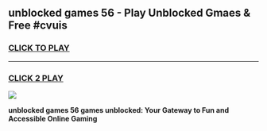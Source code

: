 
## unblocked games 56 - Play Unblocked Gmaes & Free #cvuis
<h3>
<a href="https://premium.freeplayer.one?title=unblocked_games_56&ref=01M">CLICK TO PLAY</a></h3>
<hr>

<h3>
<a href="https://premium.freeplayer.one?title=unblocked_games_56&ref=01M">CLICK 2 PLAY</a>
  
</h3>

<a href="https://premium.freeplayer.one?title=unblocked_games_56&ref=01M"><img src="https://clearcache.store/games.png"></a>


**unblocked games 56 games unblocked: Your Gateway to Fun and Accessible Online Gaming**
